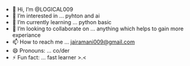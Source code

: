 - 👋 Hi, I’m @LOGICAL009 
- 👀 I’m interested in ... pyhton and ai  
- 🌱 I’m currently learning ... python basic
- 💞️ I’m looking to collaborate on ... anything which helps to gain more experiance
- 📫 How to reach me ... jairamani009@gmail.com
- 😄 Pronouns: ... co/der
- ⚡ Fun fact: ... fast learner >.<

<!---
LOGICAL009/LOGICAL009 is a ✨ special ✨ repository because its `README.md` (this file) appears on your GitHub profile.
You can click the Preview link to take a look at your changes.
--->
